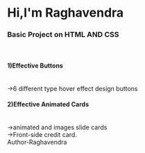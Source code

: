 <h1>Hi,I'm Raghavendra</h1>
<h3>Basic Project on HTML AND CSS</h3><br>
<h4>1)Effective Buttons</h4><br>
  ->6 different type hover effect design buttons<br>
<h4>2)Effective Animated Cards</h4><br>
  ->animated and images slide cards<br>
  ->Front-side credit card.<br>
Author-Raghavendra
